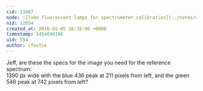 ```yaml
---
cid: 13487
node: ![Tube fluorescent lamps for spectrometer calibration](../notes/warren/02-04-2016/tube-fluorescent-lamps-for-spectrometer-calibration)
nid: 12654
created_at: 2016-02-05 16:35:06 +0000
timestamp: 1454690106
uid: 554
author: cfastie
---
```


Jeff, are these the specs for the image you need for the reference spectrum:  
1390 px wide with the blue 436 peak at 211 pixels from left, and the green 546 peak at 742 pixels from left?
